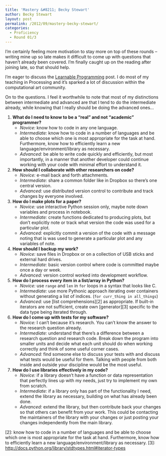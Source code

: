 ```yaml
---
title: 'Mastery &#8211; Becky Stewart'
author: Becky Stewart
layout: post
permalink: /2012/09/mastery-becky-stewart/
categories:
  - Proficiency
  - Round 01/3
---
```

I&#8217;m certainly feeling more motivation to stay more on top of these rounds &#8211; writing mine up so late makes it difficult to come up with questions that haven&#8217;t already been covered. I&#8217;m finally caught up on the reading after joining late, so that should help.

I&#8217;m eager to discuss the [Learnable Programming][1] post. I do most of my teaching in Processing and it&#8217;s sparked a lot of discussion within the computational art community.

On to the questions. I feel it worthwhile to note that most of my distinctions between intermediate and advanced are that I tend to do the intermediate already, while knowing that I really should be doing the advanced ones&#8230;

1.  **What do I need to know to be a &#8220;real&#8221; and not &#8220;academic&#8221; programmer?** 
    *   *Novice:* know how to code in any one language.
    *   *Intermediate:* know how to code in a number of languages and be able to choose which one is most appropriate for the task at hand. Furthermore, know how to efficiently learn a new language/environment/library as necessary.
    *   *Advanced:* be able to write code quickly and efficiently, but most importantly, in a manner that another developer could continue working with your code with minimal effort to understand it.
2.  **How should I collaborate with other researchers on code?** 
    *   *Novice:* e-mail back and forth attachments.
    *   *Intermediate:* share a common folder like in Dropbox so there&#8217;s one central version.
    *   *Advanced:* use distributed version control to contribute and track changes by everyone involved.
3.  **How do I make plots for a paper?** 
    *   *Novice:* use interactive Python session only, maybe note down variables and process in notebook.
    *   *Intermediate:* create functions dedicated to producing plots, but don&#8217;t explicitly note or track what version the code was used for a particular plot.
    *   *Advanced:* explicitly commit a version of the code with a message noting that is was used to generate a particular plot and any variables of note.
4.  **How should I backup my work?** 
    *   *Novice:* save files in Dropbox or on a collection of USB sticks and external hard drives.
    *   *Intermediate:* basic version control where code is committed maybe once a day or week.
    *   *Advanced:* version control worked into development workflow.
5.  **How do I process every item in a list/array in Python?** 
    *   *Novice:* use `range` and `len` in `for` loops in a syntax that looks like C.
    *   *Intermediate:* use more Pythonic approach iterating over containers without generating a list of indices. (`for curr_thing in all_things`)
    *   *Advanced:* use [list comprehensions][2] as appropriate. If built-in iterators are not sufficient, create own [generator][3] specific to the data type being iterated through.
6.  **How do I come up with tests for my software?** 
    *   *Novice:* I can&#8217;t because it&#8217;s research. You can&#8217;t know the answer to the research question already.
    *   *Intermediate:* understand that there&#8217;s a difference between a research question and research code. Break down the program into smaller units and decide what each unit should do when working correctly and think of some useful corner cases.
    *   *Advanced:* find someone else to discuss your tests with and discuss what tests would be useful for them. Talking with people from both inside and outside your discipline would be the most useful.
7.  **How do I use libraries effectively in my code?** 
    *   *Novice:* if a library doesn&#8217;t have a function or data representation that perfectly lines up with my needs, just try to implement my own from scratch.
    *   *Intermediate:* if a library only has part of the functionality I need, extend the library as necessary, building on what has already been done.
    *   *Advanced:* extend the library, but then contribute back your changes so that others can benefit from your work. This could be contacting the maintainers of the library with your changes or just posting your changes independently from the main library. </ol>

 [1]: http://worrydream.com/LearnableProgramming/
 [2]: know how to code in a number of languages and be able to choose which one is most appropriate for the task at hand.  Furthermore, know how to efficiently learn a new language/environment/library as necessary.
 [3]: http://docs.python.org/library/stdtypes.html#iterator-types